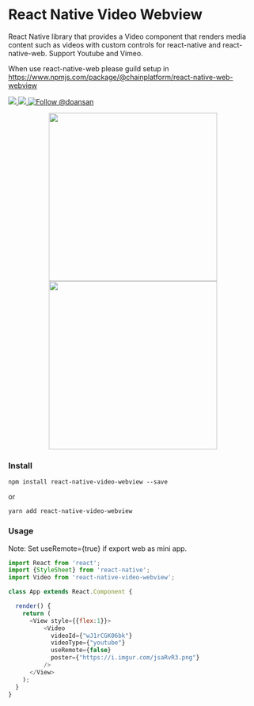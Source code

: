 # React Native Video Webview
React Native library that provides a Video component that renders media content such as videos with custom controls for react-native and react-native-web. Support Youtube and Vimeo.

When use react-native-web please guild setup in https://www.npmjs.com/package/@chainplatform/react-native-web-webview

<a href="https://npmjs.com/package/react-native-video-webview">
  <img src="https://img.shields.io/npm/v/react-native-video-webview.svg"></img>
  <img src="https://img.shields.io/npm/dt/react-native-video-webview.svg"></img>
</a>
<a href="https://twitter.com/intent/follow?screen_name=doansan"><img src="https://img.shields.io/twitter/follow/doansan.svg?label=Follow%20@doansan" alt="Follow @doansan"></img></a>

<p align="center">
  <img src="https://i.imgur.com/jsaRvR3.png" width="340px"></img>
  <img src="https://i.imgur.com/umyFYQb.png" width="340px"></img>
</p>

### Install
```
npm install react-native-video-webview --save
```
or
```
yarn add react-native-video-webview
```


### Usage

Note: Set useRemote={true} if export web as mini app.

```js
import React from 'react';
import {StyleSheet} from 'react-native';
import Video from 'react-native-video-webview';

class App extends React.Component {

  render() {
    return (
      <View style={{flex:1}}>
          <Video
            videoId={"wJ1rCGK06bk"}
            videoType={"youtube"}
            useRemote={false}
            poster={"https://i.imgur.com/jsaRvR3.png"}
          />
      </View>
    );
  }
}
```